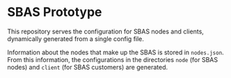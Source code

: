 # SBAS Prototype

This repository serves the configuration for SBAS nodes and clients, dynamically
generated from a single config file.

Information about the nodes that make up the SBAS is stored in `nodes.json`.
From this information, the configurations in the directories `node` (for SBAS
nodes) and `client` (for SBAS customers) are generated.

